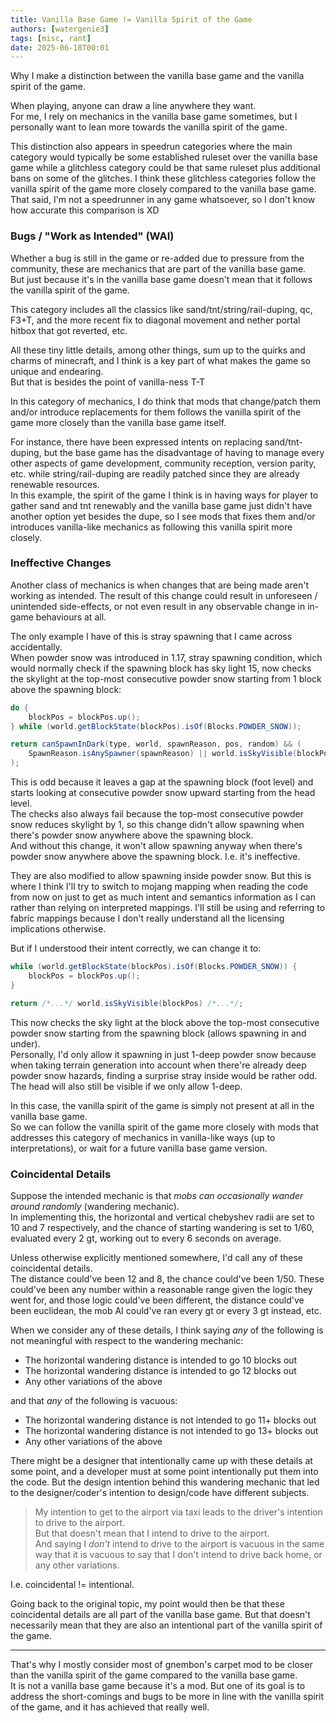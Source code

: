 ```yaml
---
title: Vanilla Base Game != Vanilla Spirit of the Game
authors: [watergenie3]
tags: [misc, rant]
date: 2025-06-18T00:01
---
```


Why I make a distinction between the vanilla base game and the vanilla spirit of the game.
<!-- truncate -->

When playing, anyone can draw a line anywhere they want.  
For me, I rely on mechanics in the vanilla base game sometimes, but I personally want to lean more towards the vanilla spirit of the game.

This distinction also appears in speedrun categories where the main category would typically be some established ruleset over the vanilla base game while a glitchless category could be that same ruleset plus additional bans on some of the glitches. I think these glitchless categories follow the vanilla spirit of the game more closely compared to the vanilla base game.  
That said, I'm not a speedrunner in any game whatsoever, so I don't know how accurate this comparison is XD

### Bugs / "Work as Intended" (WAI)

Whether a bug is still in the game or re-added due to pressure from the community,
these are mechanics that are part of the vanilla base game.  
But just because it's in the vanilla base game doesn't mean that it follows the vanilla spirit of the game.

This category includes all the classics like sand/tnt/string/rail-duping, qc, F3+T, and the more recent fix to diagonal movement and nether portal hitbox that got reverted, etc.

All these tiny little details, among other things, sum up to the quirks and charms of minecraft,
and I think is a key part of what makes the game so unique and endearing.  
But that is besides the point of vanilla-ness T-T

In this category of mechanics, I do think that mods that change/patch them and/or introduce replacements for them follows the vanilla spirit of the game more closely than the vanilla base game itself.

For instance, there have been expressed intents on replacing sand/tnt-duping,
but the base game has the disadvantage of having to manage every other aspects of game development,
community reception, version parity, etc.
while string/rail-duping are readily patched since they are already renewable resources.  
In this example, the spirit of the game I think is in having ways for player to gather sand and tnt renewably and the vanilla base game just didn't have another option yet besides the dupe,
so I see mods that fixes them and/or introduces vanilla-like mechanics as following this vanilla spirit more closely.

### Ineffective Changes

Another class of mechanics is when changes that are being made aren't working as intended.
The result of this change could result in unforeseen / unintended side-effects,
or not even result in any observable change in in-game behaviours at all.

The only example I have of this is stray spawning that I came across accidentally.  
When powder snow was introduced in 1.17, stray spawning condition,
which would normally check if the spawning block has sky light 15, now checks the skylight at the top-most consecutive powder snow starting from 1 block above the spawning block:

```java title="StrayEntity::canSpawn"
do {
    blockPos = blockPos.up();
} while (world.getBlockState(blockPos).isOf(Blocks.POWDER_SNOW));

return canSpawnInDark(type, world, spawnReason, pos, random) && (
    SpawnReason.isAnySpawner(spawnReason) || world.isSkyVisible(blockPos.down())
);
```

This is odd because it leaves a gap at the spawning block (foot level)
and starts looking at consecutive powder snow upward starting from the head level.  
The checks also always fail because the top-most consecutive powder snow reduces skylight by 1,
so this change didn't allow spawning when there's powder snow anywhere above the spawning block.  
And without this change, it won't allow spawning anyway when there's powder snow anywhere above the spawning block. I.e. it's ineffective.

They are also modified to allow spawning inside powder snow. But this is where I think I'll try to switch to mojang mapping when reading the code from now on just to get as much intent and semantics information as I can rather than relying on interpreted mappings. I'll still be using and referring to fabric mappings because I don't really understand all the licensing implications otherwise.

But if I understood their intent correctly, we can change it to:

```java title="StrayEntity::canSpawn"
while (world.getBlockState(blockPos).isOf(Blocks.POWDER_SNOW)) {
    blockPos = blockPos.up();
}

return /*...*/ world.isSkyVisible(blockPos) /*...*/;
```

This now checks the sky light at the block above the top-most consecutive powder snow starting from the spawning block (allows spawning in and under).  
Personally, I'd only allow it spawning in just 1-deep powder snow because when taking terrain generation into account when there're already deep powder snow hazards, finding a surprise stray inside would be rather odd. The head will also still be visible if we only allow 1-deep.

In this case, the vanilla spirit of the game is simply not present at all in the vanilla base game.  
So we can follow the vanilla spirit of the game more closely with mods that addresses this category of mechanics in vanilla-like ways (up to interpretations), or wait for a future vanilla base game version.

### Coincidental Details

Suppose the intended mechanic is that *mobs can occasionally wander around randomly* (wandering mechanic).  
In implementing this, the horizontal and vertical chebyshev radii are set to 10 and 7 respectively, and the chance of starting wandering is set to 1/60, evaluated every 2 gt, working out to every 6 seconds on average.

Unless otherwise explicitly mentioned somewhere, I'd call any of these coincidental details.  
The distance could've been 12 and 8, the chance could've been 1/50. These could've been any number within a reasonable range given the logic they went for, and those logic could've been different, the distance could've been euclidean, the mob AI could've ran every gt or every 3 gt instead, etc.

When we consider any of these details, I think saying *any* of the following is not meaningful with respect to the wandering mechanic:
 - The horizontal wandering distance is intended to go 10 blocks out
 - The horizontal wandering distance is intended to go 12 blocks out
 - Any other variations of the above

and that *any* of the following is vacuous:
 - The horizontal wandering distance is not intended to go 11+ blocks out
 - The horizontal wandering distance is not intended to go 13+ blocks out
 - Any other variations of the above

There might be a designer that intentionally came up with these details at some point, and a developer must at some point intentionally put them into the code. But the design intention behind this wandering mechanic that led to the designer/coder's intention to design/code have different subjects.

> My intention to get to the airport via taxi leads to the driver's intention to drive to the airport.  
> But that doesn't mean that I intend to drive to the airport.  
> And saying I *don't* intend to drive to the airport is vacuous
> in the same way that it is vacuous to say that I don't intend to drive back home, or any other variations.

I.e. coincidental != intentional.

Going back to the original topic, my point would then be that these coincidental details are all part of the vanilla base game. But that doesn't necessarily mean that they are also an intentional part of the vanilla spirit of the game.

---

That's why I mostly consider most of gnembon's carpet mod to be closer than the vanilla spirit of the game compared to the vanilla base game.  
It is not a vanilla base game because it's a mod. But one of its goal is to address the short-comings and bugs to be more in line with the vanilla spirit of the game, and it has achieved that really well.
